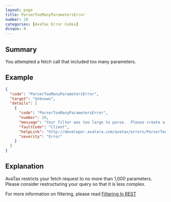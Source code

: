 ```yaml
---
layout: page
title: ParserTooManyParametersError
number: 20
categories: [AvaTax Error Codes]
disqus: 0
---
```


## Summary

You attempted a fetch call that included too many parameters.

## Example

```json
{
  "code": "ParserTooManyParametersError",
  "target": "Unknown",
  "details": [
    {
      "code": "ParserTooManyParametersError",
      "number": 20,
      "message": "Your filter was too large to parse.  Please create a filter with fewer values.",
      "faultCode": "Client",
      "helpLink": "http://developer.avalara.com/avatax/errors/ParserTooManyParametersError",
      "severity": "Error"
    }
  ]
}
```

## Explanation

AvaTax restricts your fetch request to no more than 1,000 parameters.  Please consider restructuring your query so that it is less complex.

For more information on filtering, please read <a href="http://developer.avalara.com/avatax/filtering-in-rest/">Filtering In REST</a>
